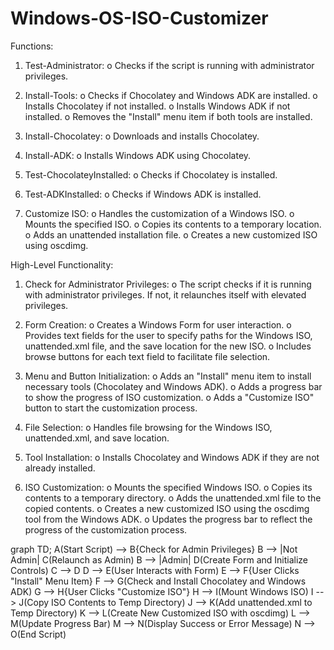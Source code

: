 # Windows-OS-ISO-Customizer

Functions:

1.	Test-Administrator:
o	Checks if the script is running with administrator privileges.

2.	Install-Tools:
o	Checks if Chocolatey and Windows ADK are installed.
o	Installs Chocolatey if not installed.
o	Installs Windows ADK if not installed.
o	Removes the "Install" menu item if both tools are installed.

3.	Install-Chocolatey:
o	Downloads and installs Chocolatey.

4.	Install-ADK:
o	Installs Windows ADK using Chocolatey.

5.	Test-ChocolateyInstalled:
o	Checks if Chocolatey is installed.

6.	Test-ADKInstalled:
o	Checks if Windows ADK is installed.

7.	Customize ISO:
o	Handles the customization of a Windows ISO.
o	Mounts the specified ISO.
o	Copies its contents to a temporary location.
o	Adds an unattended installation file.
o	Creates a new customized ISO using oscdimg.

High-Level Functionality:

1.	Check for Administrator Privileges:
o	The script checks if it is running with administrator privileges. If not, it relaunches itself with elevated privileges.

2.	Form Creation:
o	Creates a Windows Form for user interaction.
o	Provides text fields for the user to specify paths for the Windows ISO, unattended.xml file, and the save location for the new ISO.
o	Includes browse buttons for each text field to facilitate file selection.

3.	Menu and Button Initialization:
o	Adds an "Install" menu item to install necessary tools (Chocolatey and Windows ADK).
o	Adds a progress bar to show the progress of ISO customization.
o	Adds a "Customize ISO" button to start the customization process.

4.	File Selection:
o	Handles file browsing for the Windows ISO, unattended.xml, and save location.

5.	Tool Installation:
o	Installs Chocolatey and Windows ADK if they are not already installed.

6.	ISO Customization:
o	Mounts the specified Windows ISO.
o	Copies its contents to a temporary directory.
o	Adds the unattended.xml file to the copied contents.
o	Creates a new customized ISO using the oscdimg tool from the Windows ADK.
o	Updates the progress bar to reflect the progress of the customization process.

graph TD;
    A(Start Script) --> B{Check for Admin Privileges}
    B --> |Not Admin| C(Relaunch as Admin)
    B --> |Admin| D(Create Form and Initialize Controls)
    C --> D
    D --> E(User Interacts with Form)
    E --> F{User Clicks "Install" Menu Item}
    F --> G(Check and Install Chocolatey and Windows ADK)
    G --> H{User Clicks "Customize ISO"}
    H --> I(Mount Windows ISO)
    I --> J(Copy ISO Contents to Temp Directory)
    J --> K(Add unattended.xml to Temp Directory)
    K --> L(Create New Customized ISO with oscdimg)
    L --> M(Update Progress Bar)
    M --> N(Display Success or Error Message)
    N --> O(End Script)

